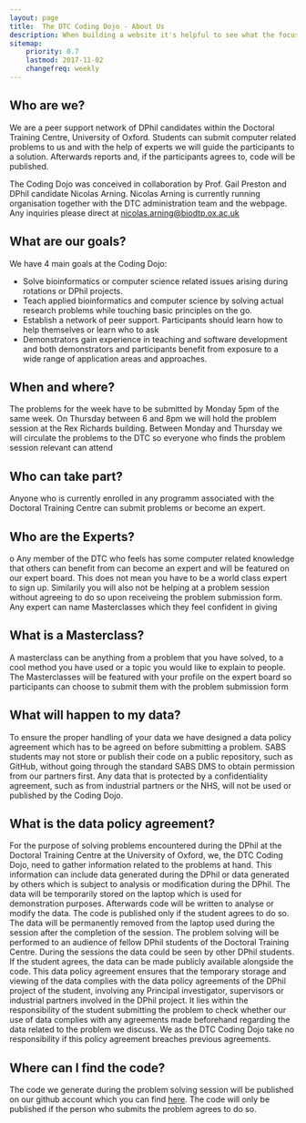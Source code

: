 ```yaml
---
layout: page
title:  The DTC Coding Dojo - About Us
description: When building a website it's helpful to see what the focus of your site is. This page is an example of how to show a website's focus.
sitemap:
    priority: 0.7
    lastmod: 2017-11-02
    changefreq: weekly
---
```

## Who are we?
<div class="box">
  <p>
We are a peer support network of DPhil candidates within the Doctoral Training Centre, University of Oxford. Students can submit computer related problems to us and with the help of experts we will guide the participants to a solution. Afterwards reports and, if the participants agrees to, code will be published. 

The Coding Dojo was conceived in collaboration by Prof. Gail Preston and DPhil candidate Nicolas Arning. Nicolas Arning is currently running organisation together with the DTC administration team and the webpage. Any inquiries please direct at nicolas.arning@biodtp.ox.ac.uk 

</p>
</div>


## What are our goals?
<div class="box">
  <p>
We have 4 main goals at the Coding Dojo:
<ul>
<li> Solve bioinformatics or computer science related issues arising during rotations or DPhil projects. </li>
<li> Teach applied bioinformatics and computer science by solving actual research problems while touching basic principles on the go. </li>
<li> Establish a network of peer support. Participants should learn how to help themselves or learn who to ask </li>
<li> Demonstrators gain experience in teaching and software development and both demonstrators and participants benefit from exposure to a wide range of application areas and approaches. </li>
</ul>



</p>
</div>


## When and where?
<div class="box">
  <p>
The problems for the week have to be submitted by Monday 5pm of the same week. On Thursday between 6 and 8pm we will hold the problem session at the Rex Richards building. Between Monday and Thursday we will circulate the problems to the DTC so everyone who finds the problem session relevant can attend </p>
</div>



## Who can take part?
<div class="box">
  <p>
Anyone who is currently enrolled in any programm associated with the Doctoral Training Centre can submit problems or become an expert.
</p>
</div>



## Who are the Experts?
<div class="box">
  <p>o
Any member of the DTC who feels has some computer related knowledge that others can benefit from can become an expert and will be featured on our expert board. This does not mean you have to be a world class expert to sign up. Similarily you will also not be helping at a problem session without agreeing to do so upon receiveing the problem submission form. Any expert can name Masterclasses which they feel confident in giving
</p>
</div>

## What is a Masterclass?
<div class="box">
  <p>
A masterclass can be anything from a problem that you have solved, to a cool method you have used or a topic you would like to explain to people. The Masterclasses will be featured with your profile on the expert board so participants can choose to submit them with the problem submission form
</p>
</div>

## What will happen to my data?
<div class="box">
  <p>
To ensure the proper handling of your data we have designed a data policy agreement which has to be agreed on before submitting a problem. SABS students may not store or publish their code on a public repository, such as GitHub, without going through the standard SABS DMS to obtain permission from our partners first.  Any data that is protected by a confidentiality agreement, such as from industrial partners or the NHS,  will not be used or published by the Coding Dojo.
</p>
</div>

## What is the data policy agreement?
<div class="box">
  <p>
For the purpose of solving problems encountered during the DPhil at the Doctoral Training Centre at the University of Oxford, we, the DTC Coding Dojo, need to gather information related to the problems at hand. This information can include data generated during the DPhil or data generated by others which is subject to analysis or modification during the DPhil. The data will be temporarily stored on the laptop which is used for demonstration purposes. Afterwards code will be written to analyse or modify the data. The code is published only if the student agrees to do so. The data will be permanently removed from the laptop used during the session after the completion of the session. The problem solving will be performed to an audience of fellow DPhil students of the Doctoral Training Centre. During the sessions the data could be seen by other DPhil students. If the student agrees, the data can be made publicly available alongside the code. This data policy agreement ensures that the temporary storage and viewing of the data complies with the data policy agreements of the DPhil project of the student, involving any Principal investigator, supervisors or industrial partners involved in the DPhil project. It lies within the responsibility of the student submitting the problem to check whether our use of data complies with any agreements made beforehand regarding the data related to the problem we discuss. We as the DTC Coding Dojo take no responsibility if this policy agreement breaches previous agreements. 
</p>
</div>


## Where can I find the code?
<div class="box">
  <p>
The code we generate during the problem solving session will be published on our github account which you can find  <a href="https://github.com/dtc-coding-dojo">here</a>. The code will only be published if the person who submits the problem agrees to do so.
</p>
</div>

